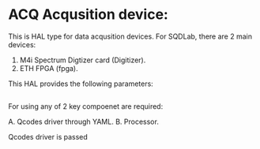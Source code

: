# ACQ Acqusition device:

This is HAL type for data acqusition devices. For SQDLab, there are 2 main devices:

1. M4i Spectrum Digtizer card (Digitizer).
2. ETH FPGA (fpga).

This HAL provides the following parameters:

##

For using any of 2 key compoenet are required:

A. Qcodes driver through YAML.
B. Processor.
   
Qcodes driver is passed 
